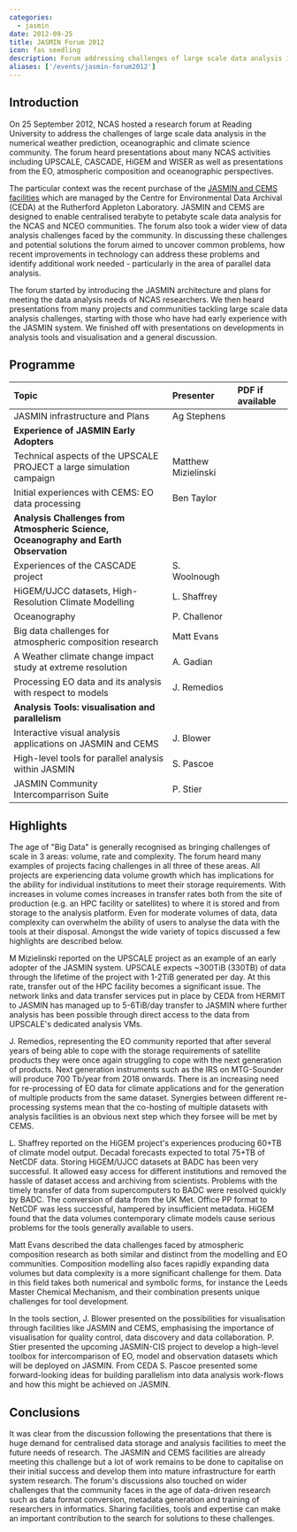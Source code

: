 ```yaml
---
categories:
  - jasmin
date: 2012-09-25
title: JASMIN Forum 2012
icon: fas seedling
description: Forum addressing challenges of large scale data analysis in the atmospheric science community.
aliases: ['/events/jasmin-forum2012']
---
```

<h2>Introduction</h2>
<p>On 25 September 2012, NCAS hosted a research forum at Reading University to address the challenges of large scale data analysis in the numerical weather prediction, oceanographic and climate science community. The forum heard presentations about many NCAS activities including UPSCALE, CASCADE, HiGEM and WISER as well as presentations from the EO, atmospheric composition and oceanographic perspectives.</p>
<p>The particular context was the recent purchase of the <a href="http://arxiv.org/abs/1204.3553">JASMIN and CEMS facilities</a> which are managed by the Centre for Environmental Data Archival (CEDA) at the Rutherford Appleton Laboratory. JASMIN and CEMS are designed to enable centralised terabyte to petabyte scale data analysis for the NCAS and NCEO communities. The forum also took a wider view of data analysis challenges faced by the community. In discussing these challenges and potential solutions the forum aimed to uncover common problems, how recent improvements in technology can address these problems and identify additional work needed - particularly in the area of parallel data analysis.</p>
<p>The forum started by introducing the JASMIN architecture and plans for meeting the data analysis needs of NCAS researchers. We then heard presentations from many projects and communities tackling large scale data analysis challenges, starting with those who have had early experience with the JASMIN system. We finished off with presentations on developments in analysis tools and visualisation and a general discussion.</p>

<h2 id="programme">Programme</h2>
<table class="table">
<thead>
<tr class="header">
<th align="left">Topic</th>
<th align="left">Presenter</th>
<th align="left">PDF if available</th>
</tr>
</thead>
<tbody>
<tr class="odd">
<td align="left">JASMIN infrastructure and Plans</td>
<td align="left">Ag Stephens</td>
<td align="left"><a class="btn btn-primary" href="https://drive.google.com/file/d/18EPER_mGeC7LITHdww2xWHbTztZQi6KO/view?usp=sharing"><span class="fas fa-download"></span></a></td>
</tr>
<tr class="even">
<td align="left"><strong>Experience of JASMIN Early Adopters</strong></td>
<td align="left"></td>
<td align="left"></td>
</tr>
<tr class="odd">
<td align="left">Technical aspects of the UPSCALE PROJECT a large simulation campaign</td>
<td align="left">Matthew Mizielinski</td>
<td align="left"><a class="btn btn-primary" href="https://drive.google.com/file/d/18KlQrsvWQJX8f7Cz3E0yW5om-C3-l1n8/view?usp=sharing"><span class="fas fa-download"></span></a></td>
</tr>
<tr class="even">
<td align="left">Initial experiences with CEMS: EO data processing</td>
<td align="left">Ben Taylor</td>
<td align="left"><a class="btn btn-primary" href="https://drive.google.com/file/d/18NTP1YSNwAIIS9lSXiShBdoq1Z3xDmel/view?usp=sharing"><span class="fas fa-download"></span></a></td>
</tr>
<tr class="odd">
<td align="left"><strong>Analysis Challenges from Atmospheric Science, Oceanography and Earth Observation</strong></td>
<td align="left"></td>
<td align="left"></td>
</tr>
<tr class="even">
<td align="left">Experiences of the CASCADE project</td>
<td align="left">S. Woolnough</td>
<td align="left"></td>
</tr>
<tr class="odd">
<td align="left">HiGEM/UJCC datasets, High-Resolution Climate Modelling</td>
<td align="left">L. Shaffrey</td>
<td align="left"><a class="btn btn-primary" href="https://drive.google.com/file/d/18QRtw3RBjb12wy8FuW1UKftlSlaKa2Ak/view?usp=sharing"><span class="fas fa-download"></span></a></td>
</tr>
<tr class="even">
<td align="left">Oceanography</td>
<td align="left">P. Challenor</td>
<td align="left"></td>
</tr>
<tr class="odd">
<td align="left">Big data challenges for atmospheric composition research</td>
<td align="left">Matt Evans</td>
<td align="left"></td>
</tr>
<tr class="even">
<td align="left">A Weather climate change impact study at extreme resolution</td>
<td align="left">A. Gadian</td>
<td align="left"><a class="btn btn-primary" href="https://drive.google.com/file/d/18WmxTtTwQ0APnFlZ0145DAd7kosL7NLK/view?usp=sharing"><span class="fas fa-download"></span></a></td>
</tr>
<tr class="odd">
<td align="left">Processing EO data and its analysis with respect to models</td>
<td align="left">J. Remedios</td>
<td align="left"><a class="btn btn-primary" href="https://drive.google.com/file/d/18i3HqcvZ0QSMmFt4T8k_hL1QK0Vwsvnm/view?usp=sharing"><span class="fas fa-download"></span></a></td>
</tr>
<tr class="even">
<td align="left"><strong>Analysis Tools: visualisation and parallelism</strong></td>
<td align="left"></td>
<td align="left"></td>
</tr>
<tr class="odd">
<td align="left">Interactive visual analysis applications on JASMIN and CEMS</td>
<td align="left">J. Blower</td>
<td align="left"><a class="btn btn-primary" href="https://drive.google.com/file/d/18Y-SMUS_V6eLJAzj2BBuTcFPuSEAS3ww/view?usp=sharing"><span class="fas fa-download"></span></a></td>
</tr>
<tr class="even">
<td align="left">High-level tools for parallel analysis within JASMIN</td>
<td align="left">S. Pascoe</td>
<td align="left"><a class="btn btn-primary" href="https://drive.google.com/file/d/18XKNFwhvZMSaOO7P10-GvhdExMLTR775/view?usp=sharing"><span class="fas fa-download"></span></a></td>
</tr>
<tr class="odd">
<td align="left">JASMIN Community Intercomparrison Suite</td>
<td align="left">P. Stier</td>
<td align="left"><a class="btn btn-primary" href="https://drive.google.com/file/d/18k2ppz632NR7OSitD511HqYERnFRKlXk/view?usp=sharing"><span class="fas fa-download"></span></a></td>
</tr>
</tbody>
</table>
<h2 id="highlights">Highlights</h2>
<p>The age of "Big Data" is generally recognised as bringing challenges of scale in 3 areas: volume, rate and complexity. The forum heard many examples of projects facing challenges in all three of these areas. All projects are experiencing data volume growth which has implications for the ability for individual institutions to meet their storage requirements. With increases in volume comes increases in transfer rates both from the site of production (e.g. an HPC facility or satellites) to where it is stored and from storage to the analysis platform. Even for moderate volumes of data, data complexity can overwhelm the ability of users to analyse the data with the tools at their disposal. Amongst the wide variety of topics discussed a few highlights are described below.</p>
<p>M Mizielinski reported on the UPSCALE project as an example of an early adopter of the JASMIN system. UPSCALE expects ~300TiB (330TB) of data through the lifetime of the project with 1-2TiB generated per day. At this rate, transfer out of the HPC facility becomes a significant issue. The network links and data transfer services put in place by CEDA from HERMIT to JASMIN has managed up to 5-6TiB/day transfer to JASMIN where further analysis has been possible through direct access to the data from UPSCALE's dedicated analysis VMs.</p>
<p>J. Remedios, representing the EO community reported that after several years of being able to cope with the storage requirements of satellite products they were once again struggling to cope with the next generation of products. Next generation instruments such as the IRS on MTG-Sounder will produce 700 Tb/year from 2018 onwards. There is an increasing need for re-processing of EO data for climate applications and for the generation of multiple products from the same dataset. Synergies between different re-processing systems mean that the co-hosting of multiple datasets with analysis facilities is an obvious next step which they forsee will be met by CEMS.</p>
<p>L. Shaffrey reported on the HiGEM project's experiences producing 60+TB of climate model output. Decadal forecasts expected to total 75+TB of NetCDF data. Storing HiGEM/UJCC datasets at BADC has been very successful. It allowed easy access for different institutions and removed the hassle of dataset access and archiving from scientists. Problems with the timely transfer of data from supercomputers to BADC were resolved quickly by BADC. The conversion of data from the UK Met. Office PP format to NetCDF was less successful, hampered by insufficient metadata. HiGEM found that the data volumes contemporary climate models cause serious problems for the tools generally available to users.</p>
<p>Matt Evans described the data challenges faced by atmospheric composition research as both similar and distinct from the modelling and EO communities. Composition modelling also faces rapidly expanding data volumes but data complexity is a more significant challenge for them. Data in this field takes both numerical and symbolic forms, for instance the Leeds Master Chemical Mechanism, and their combination presents unique challenges for tool development.</p>
<p>In the tools section, J. Blower presented on the possibilities for visualisation through facilities like JASMIN and CEMS, emphasising the importance of visualisation for quality control, data discovery and data collaboration. P. Stier presented the upcoming JASMIN-CIS project to develop a high-level toolbox for intercomparison of EO, model and observation datasets which will be deployed on JASMIN. From CEDA S. Pascoe presented some forward-looking ideas for building parallelism into data analysis work-flows and how this might be achieved on JASMIN.</p>
<h2 id="conclusions">Conclusions</h2>
<p>It was clear from the discussion following the presentations that there is huge demand for centralised data storage and analysis facilities to meet the future needs of research. The JASMIN and CEMS facilities are already meeting this challenge but a lot of work remains to be done to capitalise on their initial success and develop them into mature infrastructure for earth system research. The forum's discussions also touched on wider challenges that the community faces in the age of data-driven research such as data format conversion, metadata generation and training of researchers in informatics. Sharing facilities, tools and expertise can make an important contribution to the search for solutions to these challenges.</p>
